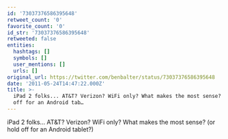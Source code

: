 ```yaml
---
id: '73037376586395648'
retweet_count: '0'
favorite_count: '0'
id_str: '73037376586395648'
retweeted: false
entities:
  hashtags: []
  symbols: []
  user_mentions: []
  urls: []
original_url: https://twitter.com/benbalter/status/73037376586395648
date: '2011-05-24T14:47:22.000Z'
title: >-
  iPad 2 folks... AT&T? Verizon? WiFi only? What makes the most sense? (or hold
  off for an Android tab…
---
```


iPad 2 folks... AT&T? Verizon? WiFi only? What makes the most sense? (or hold off for an Android tablet?)